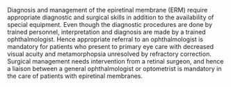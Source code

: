 Diagnosis and management of the epiretinal membrane (ERM) require appropriate diagnostic and surgical skills in addition to the availability of special equipment. Even though the diagnostic procedures are done by trained personnel, interpretation and diagnosis are made by a trained ophthalmologist. Hence appropriate referral to an ophthalmologist is mandatory for patients who present to primary eye care with decreased visual acuity and metamorphopsia unresolved by refractory correction. Surgical management needs intervention from a retinal surgeon, and hence a liaison between a general ophthalmologist or optometrist is mandatory in the care of patients with epiretinal membranes.